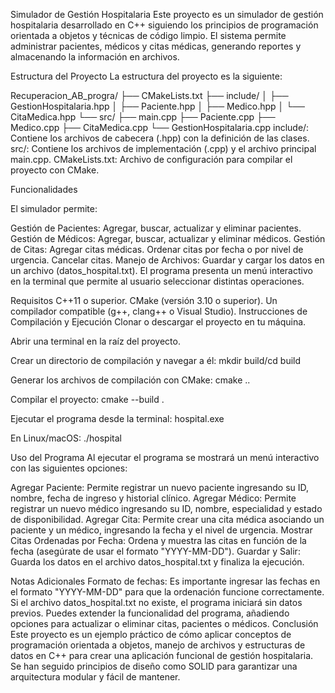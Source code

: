 Simulador de Gestión Hospitalaria
Este proyecto es un simulador de gestión hospitalaria desarrollado en C++ siguiendo los principios de programación orientada a objetos y técnicas de código limpio. El sistema permite administrar pacientes, médicos y citas médicas, generando reportes y almacenando la información en archivos.

Estructura del Proyecto
La estructura del proyecto es la siguiente:

Recuperacion_AB_progra/
├── CMakeLists.txt
├── include/
│   ├── GestionHospitalaria.hpp
│   ├── Paciente.hpp
│   ├── Medico.hpp
│   └── CitaMedica.hpp
└── src/
    ├── main.cpp
    ├── Paciente.cpp
    ├── Medico.cpp
    ├── CitaMedica.cpp
    └── GestionHospitalaria.cpp
include/: Contiene los archivos de cabecera (.hpp) con la definición de las clases.
src/: Contiene los archivos de implementación (.cpp) y el archivo principal main.cpp.
CMakeLists.txt: Archivo de configuración para compilar el proyecto con CMake.

Funcionalidades

El simulador permite:

Gestión de Pacientes: Agregar, buscar, actualizar y eliminar pacientes.
Gestión de Médicos: Agregar, buscar, actualizar y eliminar médicos.
Gestión de Citas: Agregar citas médicas.
Ordenar citas por fecha o por nivel de urgencia.
Cancelar citas.
Manejo de Archivos: Guardar y cargar los datos en un archivo (datos_hospital.txt).
El programa presenta un menú interactivo en la terminal que permite al usuario seleccionar distintas operaciones.

Requisitos C++11 o superior.
CMake (versión 3.10 o superior).
Un compilador compatible (g++, clang++ o Visual Studio).
Instrucciones de Compilación y Ejecución
Clonar o descargar el proyecto en tu máquina.

Abrir una terminal en la raíz del proyecto.

Crear un directorio de compilación y navegar a él:
mkdir build/cd build

Generar los archivos de compilación con CMake:
cmake ..

Compilar el proyecto:
cmake --build .

Ejecutar el programa desde la terminal:
hospital.exe

En Linux/macOS:
./hospital

Uso del Programa
Al ejecutar el programa se mostrará un menú interactivo con las siguientes opciones:

Agregar Paciente: Permite registrar un nuevo paciente ingresando su ID, nombre, fecha de ingreso y historial clínico.
Agregar Médico: Permite registrar un nuevo médico ingresando su ID, nombre, especialidad y estado de disponibilidad.
Agregar Cita: Permite crear una cita médica asociando un paciente y un médico, ingresando la fecha y el nivel de urgencia.
Mostrar Citas Ordenadas por Fecha: Ordena y muestra las citas en función de la fecha (asegúrate de usar el formato "YYYY-MM-DD").
Guardar y Salir: Guarda los datos en el archivo datos_hospital.txt y finaliza la ejecución.

Notas Adicionales
Formato de fechas: Es importante ingresar las fechas en el formato "YYYY-MM-DD" para que la ordenación funcione correctamente.
Si el archivo datos_hospital.txt no existe, el programa iniciará sin datos previos.
Puedes extender la funcionalidad del programa, añadiendo opciones para actualizar o eliminar citas, pacientes o médicos.
Conclusión
Este proyecto es un ejemplo práctico de cómo aplicar conceptos de programación orientada a objetos, manejo de archivos y estructuras de datos en C++ para crear una aplicación funcional de gestión hospitalaria. Se han seguido principios de diseño como SOLID para garantizar una arquitectura modular y fácil de mantener.
